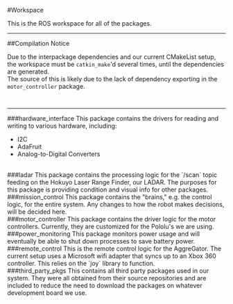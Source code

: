 #Workspace

This is the ROS workspace for all of the packages.

------------------------------------------------

##Compilation Notice

Due to the interpackage dependencies and our current CMakeList setup, the workspace must be `catkin_make`'d several times, until the dependencies are generated.
<br>
The source of this is likely due to the lack of dependency exporting in the `motor_controller` package.
<p style="padding-bottom: 1em;"></p>

------------------------------------------------
###hardware_interface
This package contains the drivers for reading and writing to various hardware, including: 
- I2C 
- AdaFruit
- Analog-to-Digital Converters 
 
<br>
###ladar
This package contains the processing logic for the `/scan` topic feeding on the Hokuyo Laser Range Finder, our LADAR. The purposes for this package is providing condition and visual info for other packages.


<br>
###mission_control
This package contains the "brains," e.g. the control logic, for the entire system.  Any changes to how the robot makes decisions, will be decided here.

<br>
###motor_controller
This package contains the driver logic for the motor controllers. Currently, they are customized for the Pololu's we are using.

<br>
###power_monitoring
This package monitors power usage and will eventually be able to shut down processes to save battery power.

<br>
###remote_control
This is the remote control logic for the AggreGator. 
The current setup uses a Microsoft wifi adapter that syncs up to an Xbox 360 controller. This relies on the `joy` library to function.

<br>
###third_party_pkgs
This contains all third party packages used in our system. They were all obtained from their source repositories and are included to reduce the need to download the packages on whatever development board we use.